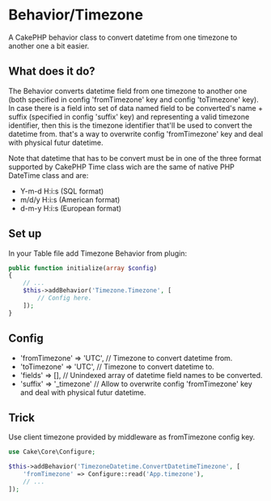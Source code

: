 # Behavior/Timezone

A CakePHP behavior class to convert datetime from one timezone to another one a bit easier.

## What does it do?

The Behavior converts datetime field from one timezone to another one (both specified in config 'fromTimezone' key and config 'toTimezone' key). In case there is a field into set of data named field to be converted's name + suffix (specified in config 'suffix' key) and representing a valid timezone identifier, then this is the timezone identifier that'll be used to convert the datetime from. that's a way to overwrite config 'fromTimezone' key and deal with physical futur datetime.
  
Note that datetime that has to be convert must be in one of the three format supported by CakePHP Time class wich are the same of native PHP DateTime class and are:
- Y-m-d H:i:s (SQL format)
- m/d/y H:i:s (American format)
- d-m-y H:i:s (European format)

## Set up

In your Table file add Timezone Behavior from plugin:

```php
public function initialize(array $config)
{
    // ...
	$this->addBehavior('Timezone.Timezone', [
		// Config here.
	]);
}
```

## Config

- 'fromTimezone' => 'UTC', // Timezone to convert datetime from.
- 'toTimezone' => 'UTC', // Timezone to convert datetime to.
- 'fields' => [], // Unindexed array of datetime field names to be converted.
- 'suffix' => '_timezone' // Allow to overwrite config 'fromTimezone' key and deal with physical futur datetime.

## Trick

Use client timezone provided by middleware as fromTimezone config key.

```php
use Cake\Core\Configure;
```

```php
$this->addBehavior('TimezoneDatetime.ConvertDatetimeTimezone', [
	'fromTimezone' => Configure::read('App.timezone'),
	// ...
]);
```